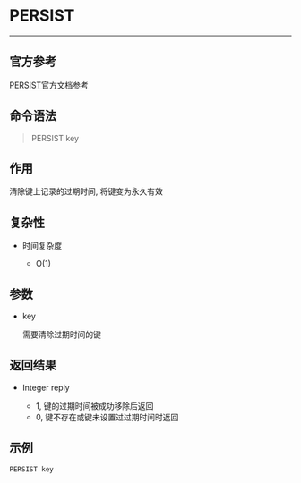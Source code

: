 # PERSIST

---

## 官方参考

[PERSIST官方文档参考](https://redis.io/commands/PERSIST/)

## 命令语法

> PERSIST key 

## 作用

清除键上记录的过期时间, 将键变为永久有效

## 复杂性

- 时间复杂度

  - O(1)

## 参数

- key

  需要清除过期时间的键

## 返回结果

- Integer reply

  - 1, 键的过期时间被成功移除后返回
  - 0, 键不存在或键未设置过过期时间时返回

## 示例

```bash
PERSIST key
```